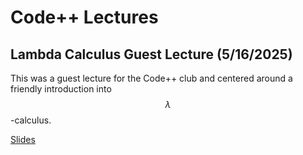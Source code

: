 # Code++ Lectures

## Lambda Calculus Guest Lecture (5/16/2025)

This was a guest lecture for the Code++ club and centered around a friendly introduction into $$\lambda$$-calculus.

[Slides](projects/lectures/codeplusplus/lambdacalcguest.pdf)